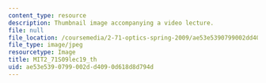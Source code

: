 ```yaml
---
content_type: resource
description: Thumbnail image accompanying a video lecture.
file: null
file_location: /coursemedia/2-71-optics-spring-2009/ae53e5390799002dd4090d618d8d794d_MIT2_71S09lec19_th.jpg
file_type: image/jpeg
resourcetype: Image
title: MIT2_71S09lec19_th
uid: ae53e539-0799-002d-d409-0d618d8d794d
---
```

